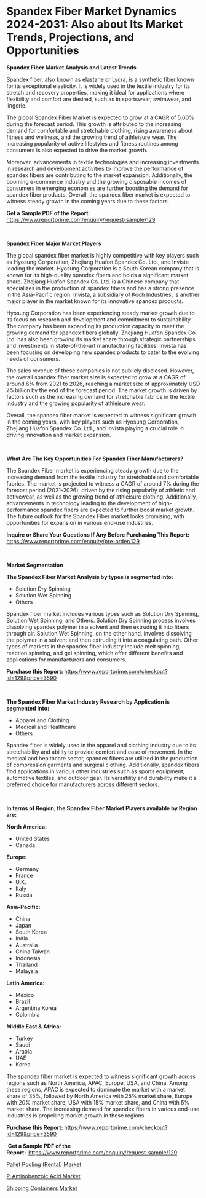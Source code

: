 <p><h1>Spandex Fiber Market Dynamics 2024-2031: Also about Its Market Trends, Projections, and Opportunities</h1></p><p><strong>Spandex Fiber Market Analysis and Latest Trends</strong></p>
<p><p>Spandex fiber, also known as elastane or Lycra, is a synthetic fiber known for its exceptional elasticity. It is widely used in the textile industry for its stretch and recovery properties, making it ideal for applications where flexibility and comfort are desired, such as in sportswear, swimwear, and lingerie.</p><p>The global Spandex Fiber Market is expected to grow at a CAGR of 5.60% during the forecast period. This growth is attributed to the increasing demand for comfortable and stretchable clothing, rising awareness about fitness and wellness, and the growing trend of athleisure wear. The increasing popularity of active lifestyles and fitness routines among consumers is also expected to drive the market growth.</p><p>Moreover, advancements in textile technologies and increasing investments in research and development activities to improve the performance of spandex fibers are contributing to the market expansion. Additionally, the booming e-commerce industry and the growing disposable incomes of consumers in emerging economies are further boosting the demand for spandex fiber products. Overall, the spandex fiber market is expected to witness steady growth in the coming years due to these factors.</p></p>
<p><strong>Get a Sample PDF of the Report:&nbsp;</strong> <a href="https://www.reportprime.com/enquiry/request-sample/129">https://www.reportprime.com/enquiry/request-sample/129</a></p>
<p>&nbsp;</p>
<p><strong>Spandex Fiber Major Market Players</strong></p>
<p><p>The global spandex fiber market is highly competitive with key players such as Hyosung Corporation, Zhejiang Huafon Spandex Co. Ltd., and Invista leading the market. Hyosung Corporation is a South Korean company that is known for its high-quality spandex fibers and holds a significant market share. Zhejiang Huafon Spandex Co. Ltd. is a Chinese company that specializes in the production of spandex fibers and has a strong presence in the Asia-Pacific region. Invista, a subsidiary of Koch Industries, is another major player in the market known for its innovative spandex products.</p><p>Hyosung Corporation has been experiencing steady market growth due to its focus on research and development and commitment to sustainability. The company has been expanding its production capacity to meet the growing demand for spandex fibers globally. Zhejiang Huafon Spandex Co. Ltd. has also been growing its market share through strategic partnerships and investments in state-of-the-art manufacturing facilities. Invista has been focusing on developing new spandex products to cater to the evolving needs of consumers.</p><p>The sales revenue of these companies is not publicly disclosed. However, the overall spandex fiber market size is expected to grow at a CAGR of around 6% from 2021 to 2026, reaching a market size of approximately USD 7.5 billion by the end of the forecast period. The market growth is driven by factors such as the increasing demand for stretchable fabrics in the textile industry and the growing popularity of athleisure wear.</p><p>Overall, the spandex fiber market is expected to witness significant growth in the coming years, with key players such as Hyosung Corporation, Zhejiang Huafon Spandex Co. Ltd., and Invista playing a crucial role in driving innovation and market expansion.</p></p>
<p>&nbsp;</p>
<p><strong>What Are The Key Opportunities For Spandex Fiber Manufacturers?</strong></p>
<p><p>The Spandex Fiber market is experiencing steady growth due to the increasing demand from the textile industry for stretchable and comfortable fabrics. The market is projected to witness a CAGR of around 7% during the forecast period (2021-2026), driven by the rising popularity of athletic and activewear, as well as the growing trend of athleisure clothing. Additionally, advancements in technology leading to the development of high-performance spandex fibers are expected to further boost market growth. The future outlook for the Spandex Fiber market looks promising, with opportunities for expansion in various end-use industries.</p></p>
<p><strong>Inquire or Share Your Questions If Any Before Purchasing This Report:</strong> <a href="https://www.reportprime.com/enquiry/pre-order/129">https://www.reportprime.com/enquiry/pre-order/129</a></p>
<p>&nbsp;</p>
<p><strong>Market Segmentation</strong></p>
<p><strong>The Spandex Fiber Market Analysis by types is segmented into:</strong></p>
<p><ul><li>Solution Dry Spinning</li><li>Solution Wet Spinning</li><li>Others</li></ul></p>
<p><p>Spandex fiber market includes various types such as Solution Dry Spinning, Solution Wet Spinning, and Others. Solution Dry Spinning process involves dissolving spandex polymer in a solvent and then extruding it into fibers through air. Solution Wet Spinning, on the other hand, involves dissolving the polymer in a solvent and then extruding it into a coagulating bath. Other types of markets in the spandex fiber industry include melt spinning, reaction spinning, and gel spinning, which offer different benefits and applications for manufacturers and consumers.</p></p>
<p><strong>Purchase this Report:&nbsp;</strong><a href="https://www.reportprime.com/checkout?id=129&price=3590">https://www.reportprime.com/checkout?id=129&price=3590</a></p>
<p>&nbsp;</p>
<p><strong>The Spandex Fiber Market Industry Research by Application is segmented into:</strong></p>
<p><ul><li>Apparel and Clothing</li><li>Medical and Healthcare</li><li>Others</li></ul></p>
<p><p>Spandex fiber is widely used in the apparel and clothing industry due to its stretchability and ability to provide comfort and ease of movement. In the medical and healthcare sector, spandex fibers are utilized in the production of compression garments and surgical clothing. Additionally, spandex fibers find applications in various other industries such as sports equipment, automotive textiles, and outdoor gear. Its versatility and durability make it a preferred choice for manufacturers across different sectors.</p></p>
<p>&nbsp;</p>
<p><strong>In terms of Region, the Spandex Fiber Market Players available by Region are:</strong></p>
<p>
    <p> <strong> North America: </strong>
        <ul>
            <li>United States</li>
            <li>Canada</li>
        </ul>
        </p> 
    <p> <strong> Europe: </strong>
        <ul>
            <li>Germany</li>
            <li>France</li>
            <li>U.K.</li>
            <li>Italy</li>
            <li>Russia</li>
        </ul>
        </p> 
    <p> <strong> Asia-Pacific: </strong>
        <ul>
            <li>China</li>
            <li>Japan</li>
            <li>South Korea</li>
            <li>India</li>
            <li>Australia</li>
            <li>China Taiwan</li>
            <li>Indonesia</li>
            <li>Thailand</li>
            <li>Malaysia</li>
        </ul>
        </p> 
    <p> <strong> Latin America: </strong>
        <ul>
            <li>Mexico</li>
            <li>Brazil</li>
            <li>Argentina Korea</li>
            <li>Colombia</li>
        </ul>
        </p> 
    <p> <strong> Middle East & Africa: </strong>
        <ul>
            <li>Turkey</li>
            <li>Saudi</li>
            <li>Arabia</li>
            <li>UAE</li>
            <li>Korea</li>
        </ul>
    </p>
    </p>
<p><p>The spandex fiber market is expected to witness significant growth across regions such as North America, APAC, Europe, USA, and China. Among these regions, APAC is expected to dominate the market with a market share of 35%, followed by North America with 25% market share, Europe with 20% market share, USA with 15% market share, and China with 5% market share. The increasing demand for spandex fibers in various end-use industries is propelling market growth in these regions.</p></p>
<p><strong>Purchase this Report: </strong><a href="https://www.reportprime.com/checkout?id=129&price=3590">https://www.reportprime.com/checkout?id=129&price=3590</a></p>
<p>&nbsp;<strong>Get a Sample PDF of the Report:&nbsp;&nbsp;</strong><a href="https://www.reportprime.com/enquiry/request-sample/129">https://www.reportprime.com/enquiry/request-sample/129</a></p>
<p><strong></strong></p>
<p><p><a href="https://view.publitas.com/reportprime-1/pallet-pooling-rental-market-analysis-examines-its-scope-on-growth-opportunities-and-forecasted-trends-spanning-from-2023-to-2030/">Pallet Pooling (Rental) Market</a></p><p><a href="https://view.publitas.com/reportprime-1/p-aminobenzoic-acid-market-research-report-provides-critical-insights-that-can-help-shape-business-development-and-investment-strategies/">P-Aminobenzoic Acid Market</a></p><p><a href="https://view.publitas.com/reportprime-1/shipping-containers-market-provides-a-comprehensive-analysis-including-a-macro-overview-of-the-market-as-well-as-micro-details-such-as-market-size-and-competitive-landscape/">Shipping Containers Market</a></p></p>